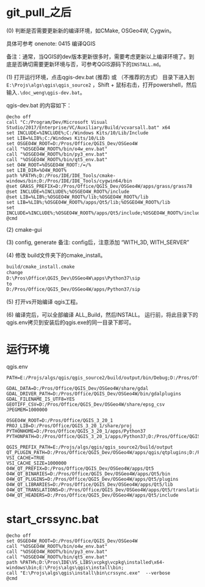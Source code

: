 # git_pull_之后

(0) 判断是否需要更新新的编译环境，如CMake, OSGeo4W, Cygwin。

具体可参考 onenote: 0415 编译QGIS

备注：通常，当QGIS的dev版本更新很多时，需要考虑更新以上编译环境了。到底是否确切需要更新环境与否，可参考QGIS源码下的`INSTALL.md`。


(1) 打开运行环境，点击qgis-dev.bat  (推荐)
或 （不推荐的方式）
目录下进入到 `E:\Projs\algs\qgis\qgis_source2` ，Shift + 鼠标右击，打开powershell，然后输入`.\doc_weng\qgis-dev.bat`。

qgis-dev.bat 的内容如下：
```
@echo off
call "C:/Program/Dev/Microsoft Visual Studio/2017/Enterprise/VC/Auxiliary/Build/vcvarsall.bat" x64
set INCLUDE=%INCLUDE%;C:/Windows Kits/10/Lib/Include
set LIB=%LIB%;C:/Windows Kits/10/Lib
set OSGEO4W_ROOT=D:/Pros/Office/QGIS_Dev/OSGeo4W
call "%OSGEO4W_ROOT%/bin/o4w_env.bat"
call "%OSGEO4W_ROOT%/bin/py3_env.bat"
call "%OSGEO4W_ROOT%/bin/qt5_env.bat"
set O4W_ROOT=%OSGEO4W_ROOT:/=/%
set LIB_DIR=%O4W_ROOT%
path %PATH%;D:/Pros/IDE/IDE_Tools/cmake-windows/bin;D:/Pros/IDE/IDE_Tools/cygwin64/bin
@set GRASS_PREFIX=D:/Pros/Office/QGIS_Dev/OSGeo4W/apps/grass/grass78
@set INCLUDE=%INCLUDE%;%OSGEO4W_ROOT%/include
@set LIB=%LIB%;%OSGEO4W_ROOT%/lib;%OSGEO4W_ROOT%/lib
set LIB=%LIB%;%OSGEO4W_ROOT%/apps/Qt5/lib;%OSGEO4W_ROOT%/lib
set INCLUDE=%INCLUDE%;%OSGEO4W_ROOT%/apps/Qt5/include;%OSGEO4W_ROOT%/include
@cmd

```

(2) cmake-gui

(3) config,  generate
备注: config后，注意添加 “WITH_3D, WITH_SERVER”

(4) 修改 build文件夹下的cmake_install。

```bash
build/cmake_install.cmake
change
D:\Pros\Office\QGIS_Dev\OSGeo4W\apps\Python37\sip
to
D:/Pros/Office/QGIS_Dev/OSGeo4W/apps/Python37/sip
```

(5) 打开vs开始编译 qgis工程。

(6) 编译完后，可以全部编译 ALL_Build，然后INSTALL。
运行前，将此目录下的qgis.env拷贝到安装后的qgis.exe的同一目录下即可。


# 运行环境

qgis.env

```
PATH=E:/Projs/algs/qgis/qgis_source2/build/output/bin/Debug;D:/Pros/Office/QGIS_Dev/OSGeo4W/apps/Python37;D:/Pros/Office/QGIS_Dev/OSGeo4W/apps/Python37/Scripts;D:/Pros/Office/QGIS_Dev/OSGeo4W/apps/qt5/bin;D:/Pros/Office/QGIS_Dev/OSGeo4W;C:/Windows/system32;C:/Windows;C:/Windows/system32/WBem

GDAL_DATA=D:/Pros/Office/QGIS_Dev/OSGeo4W/share/gdal
GDAL_DRIVER_PATH=D:/Pros/Office/QGIS_Dev/OSGeo4W/bin/gdalplugins
GDAL_FILENAME_IS_UTF8=YES
GEOTIFF_CSV=D:/Pros/Office/QGIS_Dev/OSGeo4W/share/epsg_csv
JPEGMEM=1000000

OSGEO4W_ROOT=D:/Pros/Office/QGIS_3_20_1
PROJ_LIB=D:/Pros/Office/QGIS_3_20_1/share/proj
PYTHONHOME=D:/Pros/Office/QGIS_3_20_1/apps/Python37
PYTHONPATH=D:/Pros/Office/QGIS_3_20_1/apps/Python37;D:/Pros/Office/QGIS_3_20_1/apps/Python37/Scripts

QGIS_PREFIX_PATH=E:/Projs/algs/qgis/qgis_source2/build/output
QT_PLUGIN_PATH=D:/Pros/Office/QGIS_Dev/OSGeo4W/apps/qgis/qtplugins;D:/Pros/Office/QGIS_Dev/OSGeo4W/apps/qt5/plugins
VSI_CACHE=TRUE
VSI_CACHE_SIZE=1000000
O4W_QT_PREFIX=D:/Pros/Office/QGIS_Dev/OSGeo4W/apps/Qt5
O4W_QT_BINARIES=D:/Pros/Office/QGIS_Dev/OSGeo4W/apps/Qt5/bin
O4W_QT_PLUGINS=D:/Pros/Office/QGIS_Dev/OSGeo4W/apps/Qt5/plugins
O4W_QT_LIBRARIES=D:/Pros/Office/QGIS_Dev/OSGeo4W/apps/Qt5/lib
O4W_QT_TRANSLATIONS=D:/Pros/Office/QGIS_Dev/OSGeo4W/apps/Qt5/translations
O4W_QT_HEADERS=D:/Pros/Office/QGIS_Dev/OSGeo4W/apps/Qt5/include
```


# start_crssync.bat
```
@echo off
set OSGEO4W_ROOT=D:/Pros/Office/QGIS_Dev/OSGeo4W
call "%OSGEO4W_ROOT%/bin/o4w_env.bat"
call "%OSGEO4W_ROOT%/bin/py3_env.bat"
call "%OSGEO4W_ROOT%/bin/qt5_env.bat"
path %PATH%;D:\Pros\IDE\VS_LIBS\vcpkg\vcpkg\installed\x64-windows\bin;E:\Projs\algs\qgis\install\bin;
call "E:\Projs\algs\qgis\install\bin\crssync.exe"  --verbose
@cmd
```
